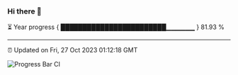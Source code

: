 ### Hi there 👋

⏳ Year progress { ████████████████████████▁▁▁▁▁▁ } 81.93 %

---

⏰ Updated on Fri, 27 Oct 2023 01:12:18 GMT

![Progress Bar CI](https://github.com/ZhaoGui/ZhaoGui/workflows/Progress%20Bar%20CI/badge.svg)
